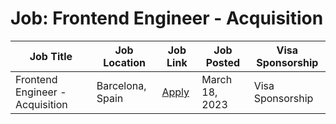 # Job: Frontend Engineer - Acquisition

| Job Title | Job Location | Job Link | Job Posted | Visa Sponsorship |
| --- | --- | --- | --- | --- |
| Frontend Engineer - Acquisition | Barcelona, Spain | [Apply](https://jobs.lever.co/backmarket/6cc5e8bf-65d9-493d-9025-7616c07f6535) | March 18, 2023 | Visa Sponsorship |
